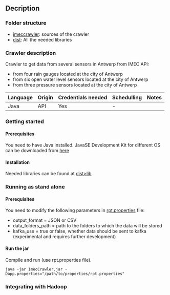 ## Decription

### Folder structure
* [imeccrawler](imeccrawler/): sources of the crawler
* [dist](dist/): All the needed libraries

### Crawler description
Crawler to get data from several sensors in Antwerp from IMEC API:
* from four rain gauges located at the city of Antwerp
* from six οpen water level sensors located at the city of Antwerp
* from three pressure sensors located at the city of Antwerp

|Language|Origin|Credentials needed| Schedulling|Notes|
| ------------- | ------------- | ------------- | ------------- |------------- |
|Java|API|Yes|-| |

### Getting started
#### Prerequisites
You need to have Java installed. JavaSE Development Kit for different OS can be downloaded from [here](https://www.oracle.com/technetwork/java/javase/downloads/jdk8-downloads-2133151.html)
#### Installation
Needed libraries can be found at [dist>lib](dist/lib/)
### Running as stand alone
#### Prerequisites
You need to modify the  following parameters in [rpt.properties](rpt.properties) file:
* output_format = JSON or CSV 
* data_folders_path = path to the folders to which the data will be stored 
* kafka_use = true or false, whether data should be sent to kafka (experimental and requires further development)

#### Run the jar
Compile and run (use rpt.properties file).
```
java -jar ImecCrawler.jar -Dapp.properties="/path/to/properties/rpt.properties"
```

### Integrating with Hadoop

